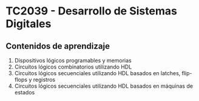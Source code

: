# TC2039 - Desarrollo de Sistemas Digitales
## Contenidos de aprendizaje
1. Dispositivos lógicos programables y memorias
2. Circuitos lógicos combinatorios utilizando HDL
3. Circuitos lógicos secuenciales utilizando HDL basados en latches, flip-flops y registros
4. Circuitos lógicos secuenciales utilizando HDL basados en máquinas de estados 